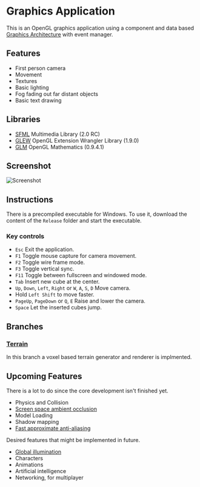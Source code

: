 Graphics Application
====================

This is an OpenGL graphics application using a component and data based [Graphics Architecture](https://github.com/ComputerGame/GraphicsArchitecture) with event manager.

Features
--------

- First person camera
- Movement
- Textures
- Basic lighting
- Fog fading out far distant objects
- Basic text drawing

Libraries
---------

- [SFML](http://www.sfml-dev.org/) Multimedia Library (2.0 RC)
- [GLEW](http://glew.sourceforge.net/) OpenGL Extension Wrangler Library (1.9.0)
- [GLM](http://glm.g-truc.net/) OpenGL Mathematics (0.9.4.1)

Screenshot
----------

![Screenshot](https://raw.github.com/ComputerGame/GraphicsApplication/master/screenshot.png)

Instructions
------------

There is a precompiled executable for Windows. To use it, download the content of the `Release` folder and start the executable.

### Key controls

- `Esc` Exit the application.
- `F1` Toggle mouse capture for camera movement.
- `F2` Toggle wire frame mode.
- `F3` Toggle vertical sync.
- `F11` Toggle between fullscreen and windowed mode.
- `Tab` Insert new cube at the center.
- `Up`, `Down`, `Left`, `Right` or `W`, `A`, `S`, `D` Move camera.
- Hold `Left Shift` to move faster.
- `PageUp`, `PageDown` or `Q`, `E` Raise and lower the camera.
- `Space` Let the inserted cubes jump.

Branches
--------

### [Terrain](https://github.com/ComputerGame/GraphicsApplication/tree/terrain)

In this branch a voxel based terrain generator and renderer is implmented.

Upcoming Features
-----------------

There is a lot to do since the core development isn't finished yet.

- Physics and Collision
- [Screen space ambient occlusion](http://en.wikipedia.org/wiki/Screen_space_ambient_occlusion)
- Model Loading
- Shadow mapping
- [Fast approximate anti-aliasing](http://en.wikipedia.org/wiki/Fast_approximate_anti-aliasing)

Desired features that might be implemented in future.

- [Global illumination](http://en.wikipedia.org/wiki/Global_illumination)
- Characters
- Animations
- Artificial intelligence
- Networking, for multiplayer
